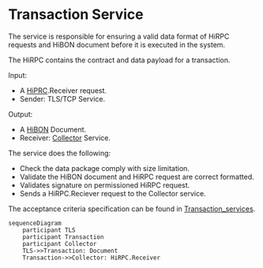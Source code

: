 # Transaction Service


The service is responsible for ensuring a valid data format of HiRPC requests and HiBON document before it is executed in the system. 

The HiRPC contains the contract and data payload for a transaction. 

Input: 

  - A [HiPRC](/documents/protocols/hibon/Hash_invariant_Remote_Procedure_Call.md).Receiver request.
  - Sender: TLS/TCP Service.

Output:

  - A [HiBON](/documents/protocols/hibon/Hash_invariant_Binary_Object_Notation.md) Document. 
  - Receiver: [Collector](/documents/architecture/Collector.md) Service.

The service does the following:

  - Check the data package comply with size limitation.
  - Validate the HiBON document and HiRPC request are correct formatted.
  - Validates signature on permissioned HiRPC request. 
  - Sends a HiRPC.Reciever request to the Collector service.

The acceptance criteria specification can be found in [Transaction_services](/bdd/tagion/testbench/services/Transaction_service.md).

```mermaid
sequenceDiagram
    participant TLS
    participant Transaction
    participant Collector
    TLS->>Transaction: Document
    Transaction->>Collector: HiRPC.Receiver
```

